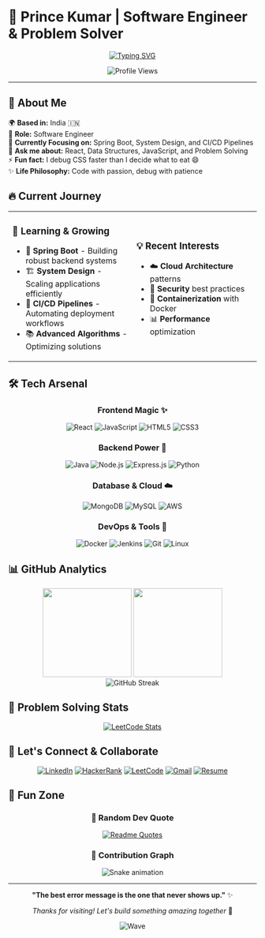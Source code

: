 # 🚀 Prince Kumar | Software Engineer & Problem Solver

<div align="center">
  
  [![Typing SVG](https://readme-typing-svg.herokuapp.com?font=Fira+Code&weight=500&size=28&duration=3000&pause=1000&color=00D4AA&center=true&vCenter=true&multiline=true&width=600&height=100&lines=Hey+there!+I'm+Prince+%F0%9F%91%8B;Full+Stack+Developer;System+Design+Enthusiast;Always+Learning+%F0%9F%9A%80)](https://git.io/typing-svg)
  
  <img src="https://komarev.com/ghpvc/?username=prince1587&label=Profile%20Views&color=00d4aa&style=for-the-badge" alt="Profile Views" />
  
</div>

---

## 🎯 About Me

🌍 **Based in:** India 🇮🇳  
💼 **Role:** Software Engineer  
🎯 **Currently Focusing on:** Spring Boot, System Design, and CI/CD Pipelines  
💬 **Ask me about:** React, Data Structures, JavaScript, and Problem Solving  
⚡ **Fun fact:** I debug CSS faster than I decide what to eat 😄  
✨ **Life Philosophy:** Code with passion, debug with patience

## 🔥 Current Journey

<table>
<tr>
<td width="50%">

### 🌱 Learning & Growing
- 🍃 **Spring Boot** - Building robust backend systems
- 🏗️ **System Design** - Scaling applications efficiently  
- 🔄 **CI/CD Pipelines** - Automating deployment workflows
- 📚 **Advanced Algorithms** - Optimizing solutions

</td>
<td width="50%">

### 💡 Recent Interests
- ☁️ **Cloud Architecture** patterns
- 🔐 **Security** best practices
- 🐳 **Containerization** with Docker
- 📊 **Performance** optimization

</td>
</tr>
</table>

## 🛠️ Tech Arsenal

<div align="center">

### Frontend Magic ✨
![React](https://img.shields.io/badge/React-20232A?style=for-the-badge&logo=react&logoColor=61DAFB)
![JavaScript](https://img.shields.io/badge/JavaScript-323330?style=for-the-badge&logo=javascript&logoColor=F7DF1E)
![HTML5](https://img.shields.io/badge/HTML5-E34F26?style=for-the-badge&logo=html5&logoColor=white)
![CSS3](https://img.shields.io/badge/CSS3-1572B6?style=for-the-badge&logo=css3&logoColor=white)

### Backend Power 💪
![Java](https://img.shields.io/badge/Java-ED8B00?style=for-the-badge&logo=openjdk&logoColor=white)
![Node.js](https://img.shields.io/badge/Node.js-339933?style=for-the-badge&logo=nodedotjs&logoColor=white)
![Express.js](https://img.shields.io/badge/Express.js-000000?style=for-the-badge&logo=express&logoColor=white)
![Python](https://img.shields.io/badge/Python-3776AB?style=for-the-badge&logo=python&logoColor=white)

### Database & Cloud ☁️
![MongoDB](https://img.shields.io/badge/MongoDB-4EA94B?style=for-the-badge&logo=mongodb&logoColor=white)
![MySQL](https://img.shields.io/badge/MySQL-005C84?style=for-the-badge&logo=mysql&logoColor=white)
![AWS](https://img.shields.io/badge/Amazon_AWS-FF9900?style=for-the-badge&logo=amazonaws&logoColor=white)

### DevOps & Tools 🔧
![Docker](https://img.shields.io/badge/Docker-2CA5E0?style=for-the-badge&logo=docker&logoColor=white)
![Jenkins](https://img.shields.io/badge/Jenkins-D24939?style=for-the-badge&logo=jenkins&logoColor=white)
![Git](https://img.shields.io/badge/Git-F05032?style=for-the-badge&logo=git&logoColor=white)
![Linux](https://img.shields.io/badge/Linux-FCC624?style=for-the-badge&logo=linux&logoColor=black)

</div>

## 📊 GitHub Analytics

<div align="center">
  <img height="180em" src="https://github-readme-stats.vercel.app/api?username=prince1587&show_icons=true&theme=tokyonight&include_all_commits=true&count_private=true"/>
  <img height="180em" src="https://github-readme-stats.vercel.app/api/top-langs/?username=prince1587&layout=compact&langs_count=8&theme=tokyonight"/>
</div>

<div align="center">
  <img src="https://github-readme-streak-stats.herokuapp.com/?user=prince1587&theme=tokyonight" alt="GitHub Streak" />
</div>

## 🎯 Problem Solving Stats

<div align="center">
  
  [![LeetCode Stats](https://leetcard.jacoblin.cool/prince1587882?theme=dark&font=Noto%20Sans)](https://leetcode.com/prince1587882/)
  
</div>

## 🤝 Let's Connect & Collaborate

<div align="center">

[![LinkedIn](https://img.shields.io/badge/LinkedIn-0077B5?style=for-the-badge&logo=linkedin&logoColor=white)](https://www.linkedin.com/in/prince-kumar-179138231/)
[![HackerRank](https://img.shields.io/badge/HackerRank-2EC866?style=for-the-badge&logo=hackerrank&logoColor=white)](https://www.hackerrank.com/ps1587882)
[![LeetCode](https://img.shields.io/badge/LeetCode-FFA116?style=for-the-badge&logo=leetcode&logoColor=white)](https://leetcode.com/prince1587882/)
[![Gmail](https://img.shields.io/badge/Gmail-D14836?style=for-the-badge&logo=gmail&logoColor=white)](mailto:ps1587882@gmail.com)
[![Resume](https://img.shields.io/badge/Resume-4285F4?style=for-the-badge&logo=googledrive&logoColor=white)](https://drive.google.com/file/d/1umrNX7sF9HnMw8zIgkujR4kaC1fZKIni/view?usp=sharing)

</div>

## 💫 Fun Zone

<div align="center">
  
  ### 🎲 Random Dev Quote
  [![Readme Quotes](https://quotes-github-readme.vercel.app/api?type=horizontal&theme=tokyonight)](https://github.com/piyushsuthar/github-readme-quotes)
  
  ### 🐍 Contribution Graph
  ![Snake animation](https://github.com/prince1587/prince1587/blob/output/github-contribution-grid-snake.svg)
  
</div>

---

<div align="center">
  
  **"The best error message is the one that never shows up."** ✨
  
  *Thanks for visiting! Let's build something amazing together* 🚀
  
  ![Wave](https://raw.githubusercontent.com/mayhemantt/mayhemantt/Update/svg/Bottom.svg)
  
</div>
